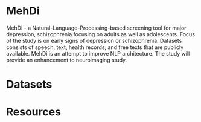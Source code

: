 # MehDi
MehDi - a Natural-Language-Processing-based screening tool for major depression, schizophrenia focusing on adults as well as adolescents. Focus of the study is on early signs of depression or schizophrenia. Datasets consists of speech, text, health records, and free texts that are publicly available. MehDi is an attempt to improve NLP architecture. The study will provide an enhancement to neuroimaging study.

# Datasets

# Resources
